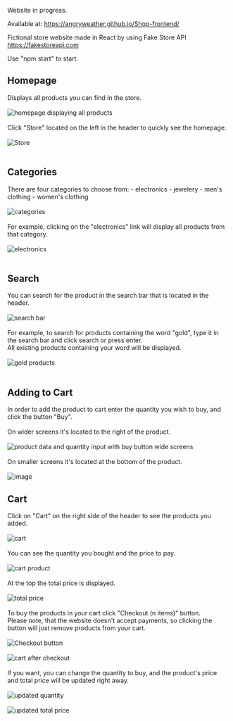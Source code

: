 Website in progress.

Available at: https://angryweather.github.io/Shop-frontend/

Fictional store website made in React by using Fake Store API https://fakestoreapi.com

Use "npm start" to start.

## Homepage
Displays all products you can find in the store.</br><br>
![homepage displaying all products](https://user-images.githubusercontent.com/105065960/226217790-c71f3362-9364-4d7f-b8c5-2b62028ff40b.png)<br><br>
Click "Store" located on the left in the header to quickly see the homepage.<br><br>
![Store](https://user-images.githubusercontent.com/105065960/226218671-c6402999-66db-415d-ae9b-a26f87ef5ae7.png)<br><br>

## Categories
There are four categories to choose from:
    - electronics
    - jewelery
    - men's clothing
    - women's clothing<br><br>
![categories](https://user-images.githubusercontent.com/105065960/226219083-fe4d4971-4564-45e6-bcab-28b5eb586a43.png)<br><br>
For example, clicking on the "electronics" link will display all products from that category.<br><br>
![electronics](https://user-images.githubusercontent.com/105065960/226219402-88b4a571-86a1-4692-be59-045a7aef2307.png)<br><br>

## Search
You can search for the product in the search bar that is located in the header.<br><br>
![search bar](https://user-images.githubusercontent.com/105065960/226219915-8e73d20b-bf23-403e-b6c4-ef777895e561.png)<br><br>
For example, to search for products containing the word "gold", type it in the search bar and click search or press enter.<br>
All existing products containing your word will be displayed.<br><br>
![gold products](https://user-images.githubusercontent.com/105065960/226220463-2ca25481-505d-40f4-b69d-64845779aabf.png)<br><br>

## Adding to Cart
In order to add the product to cart enter the quantity you wish to buy, and click the button "Buy".<br><br>
On wider screens it's located to the right of the product.<br><br>
![product data and quantity input with buy button wide screens](https://user-images.githubusercontent.com/105065960/226220989-51c91993-52e2-4465-96de-952b82d8cf18.png)<br><br>
On smaller screens it's located at the bottom of the product.<br><br>
![image](https://user-images.githubusercontent.com/105065960/226221880-3eeb0910-cddd-4e6c-82a9-63d4614a7a4e.png)

## Cart
Click on "Cart" on the right side of the header to see the products you added.<br><br>
![cart](https://user-images.githubusercontent.com/105065960/226222044-0003344a-9d44-4441-aaeb-e08eeb9f0e1f.png)<br><br>
You can see the quantity you bought and the price to pay.<br><br>
![cart product](https://user-images.githubusercontent.com/105065960/226222204-6d5f3a72-2b3c-4138-a630-75f8d1e6c389.png)<br><br>
At the top the total price is displayed.<br><br>
![total price](https://user-images.githubusercontent.com/105065960/226222311-f11c9aed-62eb-46d1-942d-365304310fba.png)<br><br>
To buy the products in your cart click "Checkout (n items)" button.<br>
Please note, that the website doesn't accept payments, so clicking the button will just remove products from your cart.<br><br>
![Checkout button](https://user-images.githubusercontent.com/105065960/226222546-112c0a77-6302-4cc7-865d-fd4f17eec3f4.png)<br><br>
![cart after checkout](https://user-images.githubusercontent.com/105065960/226222865-0c98a284-1eee-4a88-afb0-270ec832c05e.png)<br><br>
If you want, you can change the quantity to buy, and the product's price and total price will be updated right away.<br><br>
![updated quantity](https://user-images.githubusercontent.com/105065960/226222779-b2f4b7eb-03d9-4e51-b32e-816deb1d9b71.png)<br><br>
![updated total price](https://user-images.githubusercontent.com/105065960/226222811-33b1af4c-4f8d-40c5-b4d7-c4779bfa6869.png)<br><br>
